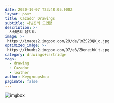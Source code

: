 ```yaml
---
date: 2020-10-07 T23:48:05.000Z
layout: post
title: Cazador Drawings
subtitle: 사냥꾼의 도면함
description: >-
  사냥꾼의 음악회.
image: >-
 https://images2.imgbox.com/29/de/lmZS23QK_o.jpg
optimized_image: >-
 https://thumbs2.imgbox.com/97/e3/ZBenejbK_t.jpg
category: drawings+cartridge
tags:
  - drawing
  - Cazador
  - leather
author: Keygroupshop
paginate: false
---
```

<img src="https://images2.imgbox.com/5f/88/xrKOzBD6_o.jpg" alt="imgbox"/>
